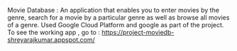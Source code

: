 Movie Database :
An application that enables you to enter movies by the genre, search for a movie by a particular genre as well as browse all movies of a genre.
Used Google Cloud Platform and google as  part of the project.
To see the working app , go to : https://project-moviedb-shreyarajkumar.appspot.com/

